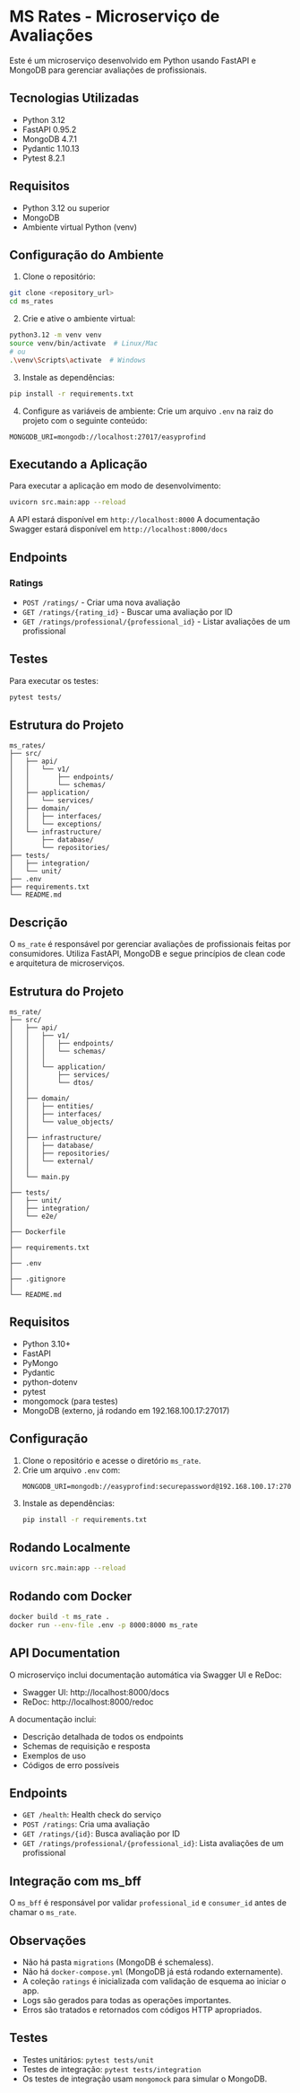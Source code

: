 # MS Rates - Microserviço de Avaliações

Este é um microserviço desenvolvido em Python usando FastAPI e MongoDB para gerenciar avaliações de profissionais.

## Tecnologias Utilizadas

- Python 3.12
- FastAPI 0.95.2
- MongoDB 4.7.1
- Pydantic 1.10.13
- Pytest 8.2.1

## Requisitos

- Python 3.12 ou superior
- MongoDB
- Ambiente virtual Python (venv)

## Configuração do Ambiente

1. Clone o repositório:
```bash
git clone <repository_url>
cd ms_rates
```

2. Crie e ative o ambiente virtual:
```bash
python3.12 -m venv venv
source venv/bin/activate  # Linux/Mac
# ou
.\venv\Scripts\activate  # Windows
```

3. Instale as dependências:
```bash
pip install -r requirements.txt
```

4. Configure as variáveis de ambiente:
Crie um arquivo `.env` na raiz do projeto com o seguinte conteúdo:
```env
MONGODB_URI=mongodb://localhost:27017/easyprofind
```

## Executando a Aplicação

Para executar a aplicação em modo de desenvolvimento:
```bash
uvicorn src.main:app --reload
```

A API estará disponível em `http://localhost:8000`
A documentação Swagger estará disponível em `http://localhost:8000/docs`

## Endpoints

### Ratings

- `POST /ratings/` - Criar uma nova avaliação
- `GET /ratings/{rating_id}` - Buscar uma avaliação por ID
- `GET /ratings/professional/{professional_id}` - Listar avaliações de um profissional

## Testes

Para executar os testes:
```bash
pytest tests/
```

## Estrutura do Projeto

```
ms_rates/
├── src/
│   ├── api/
│   │   └── v1/
│   │       ├── endpoints/
│   │       └── schemas/
│   ├── application/
│   │   └── services/
│   ├── domain/
│   │   ├── interfaces/
│   │   └── exceptions/
│   └── infrastructure/
│       ├── database/
│       └── repositories/
├── tests/
│   ├── integration/
│   └── unit/
├── .env
├── requirements.txt
└── README.md
```

## Descrição
O `ms_rate` é responsável por gerenciar avaliações de profissionais feitas por consumidores. Utiliza FastAPI, MongoDB e segue princípios de clean code e arquitetura de microserviços.

## Estrutura do Projeto
```
ms_rate/
├── src/
│   ├── api/
│   │   ├── v1/
│   │   │   ├── endpoints/
│   │   │   └── schemas/
│   │   │
│   │   └── application/
│   │       ├── services/
│   │       └── dtos/
│   │
│   ├── domain/
│   │   ├── entities/
│   │   ├── interfaces/
│   │   └── value_objects/
│   │
│   ├── infrastructure/
│   │   ├── database/
│   │   ├── repositories/
│   │   └── external/
│   │
│   └── main.py
│
├── tests/
│   ├── unit/
│   ├── integration/
│   └── e2e/
│
├── Dockerfile
│
├── requirements.txt
│
├── .env
│
├── .gitignore
│
└── README.md
```

## Requisitos
- Python 3.10+
- FastAPI
- PyMongo
- Pydantic
- python-dotenv
- pytest
- mongomock (para testes)
- MongoDB (externo, já rodando em 192.168.100.17:27017)

## Configuração
1. Clone o repositório e acesse o diretório `ms_rate`.
2. Crie um arquivo `.env` com:
   ```
   MONGODB_URI=mongodb://easyprofind:securepassword@192.168.100.17:27017
   ```
3. Instale as dependências:
   ```bash
   pip install -r requirements.txt
   ```

## Rodando Localmente
```bash
uvicorn src.main:app --reload
```

## Rodando com Docker
```bash
docker build -t ms_rate .
docker run --env-file .env -p 8000:8000 ms_rate
```

## API Documentation
O microserviço inclui documentação automática via Swagger UI e ReDoc:

- Swagger UI: http://localhost:8000/docs
- ReDoc: http://localhost:8000/redoc

A documentação inclui:
- Descrição detalhada de todos os endpoints
- Schemas de requisição e resposta
- Exemplos de uso
- Códigos de erro possíveis

## Endpoints
- `GET /health`: Health check do serviço
- `POST /ratings`: Cria uma avaliação
- `GET /ratings/{id}`: Busca avaliação por ID
- `GET /ratings/professional/{professional_id}`: Lista avaliações de um profissional

## Integração com ms_bff
O `ms_bff` é responsável por validar `professional_id` e `consumer_id` antes de chamar o `ms_rate`.

## Observações
- Não há pasta `migrations` (MongoDB é schemaless).
- Não há `docker-compose.yml` (MongoDB já está rodando externamente).
- A coleção `ratings` é inicializada com validação de esquema ao iniciar o app.
- Logs são gerados para todas as operações importantes.
- Erros são tratados e retornados com códigos HTTP apropriados.

## Testes
- Testes unitários: `pytest tests/unit`
- Testes de integração: `pytest tests/integration`
- Os testes de integração usam `mongomock` para simular o MongoDB. 